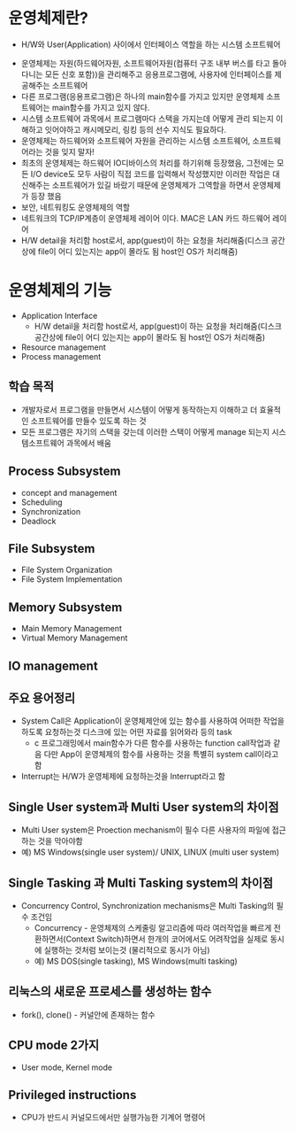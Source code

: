 # 운영체제란?

- H/W와 User(Application) 사이에서 인터페이스 역할을 하는 시스템 소프트웨어

* 운영체제는 자원(하드웨어자원, 소프트웨어자원(컴퓨터 구조 내부 버스를 타고 돌아다니는 모든 신호 포함))을 관리해주고 응용프로그램에, 사용자에 인터페이스를 제공해주는 소프트웨어
* 다른 프로그램(응용프로그램)은 하나의 main함수를 가지고 있지만 운영체제 소프트웨어는 main함수를 가지고 있지 않다.
* 시스템 소프트웨어 과목에서 프로그램마다 스택을 가지는데 어떻게 관리 되는지 이해하고 잇어야하고 캐시메모리, 링킹 등의 선수 지식도 필요하다.
* 운영체제는 하드웨어와 소프트웨어 자원을 관리하는 시스템 소프트웨어, 소프트웨어라는 것을 잊지 말자!
* 최초의 운영체제는 하드웨어 IO디바이스의 처리를 하기위해 등장했음, 그전에는 모든 I/O device도 모두 사람이 직접 코드를 입력해서 작성했지만 이러한 작업은 대신해주는 소프트웨어가 있길 바랐기 때문에 운영체제가 그역할을 하면서 운영체제가 등장 했음
* 보안, 네트워킹도 운영체제의 역할
* 네트워크의 TCP/IP계층이 운영체제 레이어 이다. MAC은 LAN 카드 하드웨어 레이어
* H/W detail을 처리함 host로서, app(guest)이 하는 요청을 처리해줌(디스크 공간상에 file이 어디 있는지는 app이 몰라도 됨 host인 OS가 처리해줌)

# 운영체제의 기능

- Application Interface
  - H/W detail을 처리함 host로서, app(guest)이 하는 요청을 처리해줌(디스크 공간상에 file이 어디 있는지는 app이 몰라도 됨 host인 OS가 처리해줌)
- Resource management
- Process management

## 학습 목적

- 개발자로서 프로그램을 만들면서 시스템이 어떻게 동작하는지 이해하고 더 효율적인 소프트웨어를 만들수 있도록 하는 것
- 모든 프로그램은 자기의 스택을 갖는데 이러한 스택이 어떻게 manage 되는지 시스템소프트웨어 과목에서 배움

## Process Subsystem

- concept and management
- Scheduling
- Synchronization
- Deadlock

## File Subsystem

- File System Organization
- File System Implementation

## Memory Subsystem

- Main Memory Management
- Virtual Memory Management

## IO management

## 주요 용어정리

- System Call은 Application이 운영체제안에 있는 함수를 사용하여 어떠한 작업을 하도록 요청하는것 디스크에 있는 어떤 자료를 읽어와라 등의 task
  - c 프로그래밍에서 main함수가 다른 함수를 사용하는 function call작업과 같음 다만 App이 운영체제의 함수를 사용하는 것을 특별히 system call이라고 함
- Interrupt는 H/W가 운영체제에 요청하는것을 Interrupt라고 함

## Single User system과 Multi User system의 차이점

- Multi User system은 Proection mechanism이 필수 다른 사용자의 파일에 접근하는 것을 막아야함
- 예) MS Windows(single user system)/ UNIX, LINUX (multi user system)

## Single Tasking 과 Multi Tasking system의 차이점

- Concurrency Control, Synchronization mechanisms은 Multi Tasking의 필수 조건임
  - Concurrency - 운영체제의 스케줄링 알고리즘에 따라 여러작업을 빠르게 전환하면서(Context Switch)하면서 한개의 코어에서도 어려작업을 실제로 동시에 실행하는 것처럼 보이는것 (물리적으로 동시가 아님)
  - 예) MS DOS(single tasking), MS Windows(multi tasking)

## 리눅스의 새로운 프로세스를 생성하는 함수

- fork(), clone() - 커널안에 존재하는 함수

## CPU mode 2가지

- User mode, Kernel mode

## Privileged instructions

- CPU가 반드시 커널모드에서만 실행가능한 기계어 명령어

